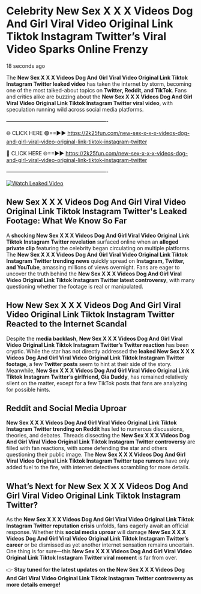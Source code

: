 # Celebrity New Sex X X X Videos Dog And Girl Viral Video Original Link Tiktok Instagram Twitter’s Viral Video Sparks Online Frenzy

18 seconds ago

The **New Sex X X X Videos Dog And Girl Viral Video Original Link Tiktok Instagram Twitter leaked video** has taken the internet by storm, becoming one of the most talked-about topics on **Twitter, Reddit, and TikTok**. Fans and critics alike are buzzing about the **New Sex X X X Videos Dog And Girl Viral Video Original Link Tiktok Instagram Twitter viral video**, with speculation running wild across social media platforms.

———————————————————-

🌐 CLICK HERE 🟢==►► https://2k25fun.com/new-sex-x-x-x-videos-dog-and-girl-viral-video-original-link-tiktok-instagram-twitter

🔴 CLICK HERE 🌐==►► https://2k25fun.com/new-sex-x-x-x-videos-dog-and-girl-viral-video-original-link-tiktok-instagram-twitter

———————————————————-

[![Watch Leaked Video](https://miro.medium.com/v2/resize:fit:828/format:webp/1*cilzJN44JGOrTw9NJCrNHA.gif "Watch Leaked Video")](https://2k25fun.com/new-sex-x-x-x-videos-dog-and-girl-viral-video-original-link-tiktok-instagram-twitter)

## **New Sex X X X Videos Dog And Girl Viral Video Original Link Tiktok Instagram Twitter's Leaked Footage: What We Know So Far**  
A **shocking New Sex X X X Videos Dog And Girl Viral Video Original Link Tiktok Instagram Twitter revelation** surfaced online when an **alleged private clip** featuring the celebrity began circulating on multiple platforms. The **New Sex X X X Videos Dog And Girl Viral Video Original Link Tiktok Instagram Twitter trending news** quickly spread on **Instagram, Twitter, and YouTube**, amassing millions of views overnight. Fans are eager to uncover the truth behind the **New Sex X X X Videos Dog And Girl Viral Video Original Link Tiktok Instagram Twitter latest controversy**, with many questioning whether the footage is real or manipulated.  

## **How New Sex X X X Videos Dog And Girl Viral Video Original Link Tiktok Instagram Twitter Reacted to the Internet Scandal**  
Despite the **media backlash**, **New Sex X X X Videos Dog And Girl Viral Video Original Link Tiktok Instagram Twitter’s Twitter reaction** has been cryptic. While the star has not directly addressed the **leaked New Sex X X X Videos Dog And Girl Viral Video Original Link Tiktok Instagram Twitter footage**, a few **Twitter posts** seem to hint at their side of the story. Meanwhile, **New Sex X X X Videos Dog And Girl Viral Video Original Link Tiktok Instagram Twitter’s girlfriend, Gia Duddy**, has remained relatively silent on the matter, except for a few TikTok posts that fans are analyzing for possible hints.  

## **Reddit and Social Media Uproar**  
**New Sex X X X Videos Dog And Girl Viral Video Original Link Tiktok Instagram Twitter trending on Reddit** has led to numerous discussions, theories, and debates. Threads dissecting the **New Sex X X X Videos Dog And Girl Viral Video Original Link Tiktok Instagram Twitter controversy** are filled with fan reactions, with some defending the star and others questioning their public image. The **New Sex X X X Videos Dog And Girl Viral Video Original Link Tiktok Instagram Twitter tape rumors** have only added fuel to the fire, with internet detectives scrambling for more details.  

## **What’s Next for New Sex X X X Videos Dog And Girl Viral Video Original Link Tiktok Instagram Twitter?**  
As the **New Sex X X X Videos Dog And Girl Viral Video Original Link Tiktok Instagram Twitter reputation crisis** unfolds, fans eagerly await an official response. Whether this **social media uproar** will damage **New Sex X X X Videos Dog And Girl Viral Video Original Link Tiktok Instagram Twitter’s career** or be dismissed as yet another internet sensation remains uncertain. One thing is for sure—this **New Sex X X X Videos Dog And Girl Viral Video Original Link Tiktok Instagram Twitter viral moment** is far from over.  

👉 **Stay tuned for the latest updates on the New Sex X X X Videos Dog And Girl Viral Video Original Link Tiktok Instagram Twitter controversy as more details emerge!**  